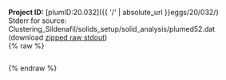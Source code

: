 **Project ID:** [plumID:20.032]({{ '/' | absolute_url }}eggs/20/032/)  
Stderr for source:  Clustering_Sildenafil/solids_setup/solid_analysis/plumed52.dat   
(download [zipped raw stdout](plumed52.dat.plumed_master.stdout.txt.zip))  
{% raw %}
<pre>
</pre>
{% endraw %}
